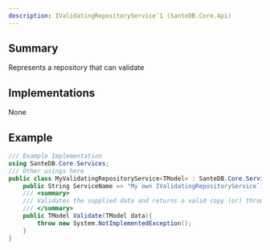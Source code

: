 ```yaml
---
description: IValidatingRepositoryService`1 (SanteDB.Core.Api)
---
```


## Summary
Represents a repository that can validate

## Implementations

None

## Example
```csharp
/// Example Implementation
using SanteDB.Core.Services;
/// Other usings here
public class MyValidatingRepositoryService<TModel> : SanteDB.Core.Services.IValidatingRepositoryService<TModel> { 
	public String ServiceName => "My own IValidatingRepositoryService`1 service";
	/// <summary>
	/// Validates the supplied data and returns a valid copy (or) throws an appropriate exception
	/// </summary>
	public TModel Validate(TModel data){
		throw new System.NotImplementedException();
	}
}
```

